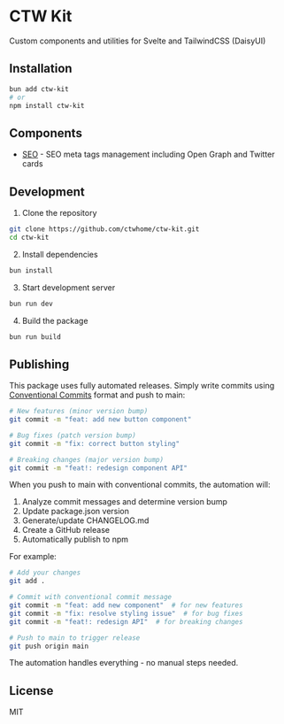 # CTW Kit

Custom components and utilities for Svelte and TailwindCSS (DaisyUI)

## Installation

```bash
bun add ctw-kit
# or
npm install ctw-kit
```

## Components

- [SEO](src/lib/components/SEO/README.md) - SEO meta tags management including Open Graph and Twitter cards

## Development

1. Clone the repository
```bash
git clone https://github.com/ctwhome/ctw-kit.git
cd ctw-kit
```

2. Install dependencies
```bash
bun install
```

3. Start development server
```bash
bun run dev
```

4. Build the package
```bash
bun run build
```

## Publishing

This package uses fully automated releases. Simply write commits using [Conventional Commits](https://www.conventionalcommits.org/) format and push to main:

```bash
# New features (minor version bump)
git commit -m "feat: add new button component"

# Bug fixes (patch version bump)
git commit -m "fix: correct button styling"

# Breaking changes (major version bump)
git commit -m "feat!: redesign component API"
```

When you push to main with conventional commits, the automation will:
1. Analyze commit messages and determine version bump
2. Update package.json version
3. Generate/update CHANGELOG.md
4. Create a GitHub release
5. Automatically publish to npm

For example:
```bash
# Add your changes
git add .

# Commit with conventional commit message
git commit -m "feat: add new component"  # for new features
git commit -m "fix: resolve styling issue"  # for bug fixes
git commit -m "feat!: redesign API"  # for breaking changes

# Push to main to trigger release
git push origin main
```

The automation handles everything - no manual steps needed.

## License

MIT

